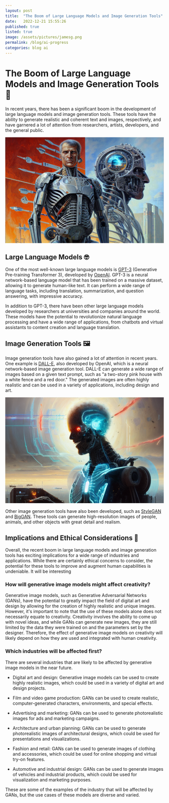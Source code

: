 ```yaml
---
layout: post
title:  "The Boom of Large Language Models and Image Generation Tools"
date:   2022-12-21 15:55:26
published: true
listed: true
image: /assets/pictures/jamesg.png
permalink: /blog/ai-progress
categories: blog ai
---
```


# The Boom of Large Language Models and Image Generation Tools 🤯

In recent years, there has been a significant boom in the development of large language models and image generation tools. These tools have the ability to generate realistic and coherent text and images, respectively, and have garnered a lot of attention from researchers, artists, developers, and the general public.

<img class='post-image' alt="the spirit of transhumanism, painting by James Gurney" src="https://raw.githubusercontent.com/pskl/pskl.github.io/master/assets/pictures/jamesg.png">

## Large Language Models 🤓

One of the most well-known large language models is [GPT-3](https://openai.com/blog/gpt-3-apps/) (Generative Pre-training Transformer 3), developed by [OpenAI](https://openai.com/). GPT-3 is a neural network-based language model that has been trained on a massive dataset, allowing it to generate human-like text. It can perform a wide range of language tasks, including translation, summarization, and question answering, with impressive accuracy.

In addition to GPT-3, there have been other large language models developed by researchers at universities and companies around the world. These models have the potential to revolutionize natural language processing and have a wide range of applications, from chatbots and virtual assistants to content creation and language translation.

## Image Generation Tools 🖼

Image generation tools have also gained a lot of attention in recent years. One example is [DALL-E](https://openai.com/blog/dall-e/), also developed by OpenAI, which is a neural network-based image generation tool. DALL-E can generate a wide range of images based on a given text prompt, such as "a two-story pink house with a white fence and a red door." The generated images are often highly realistic and can be used in a variety of applications, including design and art.

<img class='post-image' alt="the soul of transhumanism, painting by Greg Rutkowski" src="https://raw.githubusercontent.com/pskl/pskl.github.io/master/assets/pictures/jamesg2.png">

Other image generation tools have also been developed, such as [StyleGAN](https://openai.com/blog/stylegan/) and [BigGAN](https://openai.com/blog/biggan/). These tools can generate high-resolution images of people, animals, and other objects with great detail and realism.

## Implications and Ethical Considerations 🤔

Overall, the recent boom in large language models and image generation tools has exciting implications for a wide range of industries and applications. While there are certainly ethical concerns to consider, the potential for these tools to improve and augment human capabilities is undeniable. It will be interesting

### How will generative image models might affect creativity?

Generative image models, such as Generative Adversarial Networks (GANs), have the potential to greatly impact the field of digital art and design by allowing for the creation of highly realistic and unique images. However, it's important to note that the use of these models alone does not necessarily equate to creativity. Creativity involves the ability to come up with novel ideas, and while GANs can generate new images, they are still limited by the data they were trained on and the parameters set by the designer. Therefore, the effect of generative image models on creativity will likely depend on how they are used and integrated with human creativity.

### Which industries will be affected first?

There are several industries that are likely to be affected by generative image models in the near future.

- Digital art and design: Generative image models can be used to create highly realistic images, which could be used in a variety of digital art and design projects.

- Film and video game production: GANs can be used to create realistic, computer-generated characters, environments, and special effects.

- Advertising and marketing: GANs can be used to generate photorealistic images for ads and marketing campaigns.

- Architecture and urban planning: GANs can be used to generate photorealistic images of architectural designs, which could be used for presentations and visualizations.

- Fashion and retail: GANs can be used to generate images of clothing and accessories, which could be used for online shopping and virtual try-on features.

- Automotive and industrial design: GANs can be used to generate images of vehicles and industrial products, which could be used for visualization and marketing purposes.

These are some of the examples of the industry that will be affected by GANs, but the use cases of these models are diverse and varied.